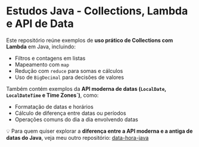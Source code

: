# Estudos Java - Collections, Lambda e API de Data

Este repositório reúne exemplos de **uso prático de Collections com Lambda** em Java, incluindo:  

- Filtros e contagens em listas  
- Mapeamento com `map`  
- Redução com `reduce` para somas e cálculos  
- Uso de `BigDecimal` para decisões de valores  

Também contém exemplos da **API moderna de datas (`LocalDate`, `LocalDateTime` e Time Zones`)**, como:  

- Formatação de datas e horários  
- Cálculo de diferença entre datas ou períodos  
- Operações comuns do dia a dia envolvendo datas  

💡 Para quem quiser explorar a **diferença entre a API moderna e a antiga de datas do Java**, veja meu outro repositório: [data-hora-java](https://github.com/deisesalless/data-hora-java)
